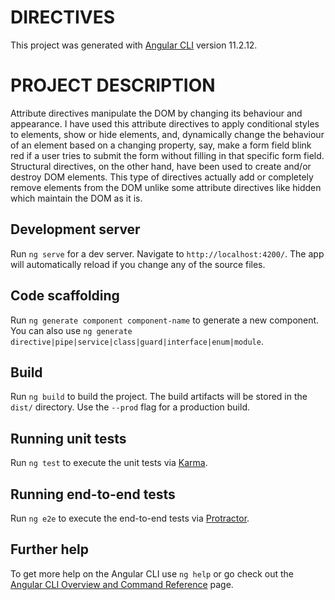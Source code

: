 # DIRECTIVES

This project was generated with [Angular CLI](https://github.com/angular/angular-cli) version 11.2.12.

# PROJECT DESCRIPTION
Attribute directives manipulate the DOM by changing its behaviour and appearance. I have used this attribute directives to apply conditional styles to elements, show or hide elements, and, dynamically change the behaviour of an element based on a changing property, say, make a form field blink red if a user tries to submit the form without filling in that specific form field.
Structural directives, on the other hand, have been used to create and/or destroy DOM elements. This type of directives actually add or completely remove elements from the DOM unlike some attribute directives like hidden which maintain the DOM as it is.

## Development server

Run `ng serve` for a dev server. Navigate to `http://localhost:4200/`. The app will automatically reload if you change any of the source files.

## Code scaffolding

Run `ng generate component component-name` to generate a new component. You can also use `ng generate directive|pipe|service|class|guard|interface|enum|module`.

## Build

Run `ng build` to build the project. The build artifacts will be stored in the `dist/` directory. Use the `--prod` flag for a production build.

## Running unit tests

Run `ng test` to execute the unit tests via [Karma](https://karma-runner.github.io).

## Running end-to-end tests

Run `ng e2e` to execute the end-to-end tests via [Protractor](http://www.protractortest.org/).

## Further help

To get more help on the Angular CLI use `ng help` or go check out the [Angular CLI Overview and Command Reference](https://angular.io/cli) page.
